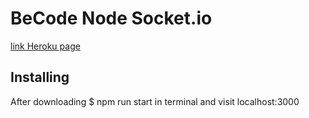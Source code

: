 # BeCode Node Socket.io

[link Heroku page](https://becode-socketio.herokuapp.com/)

## Installing

After downloading
$ npm run start 
in terminal and visit localhost:3000 